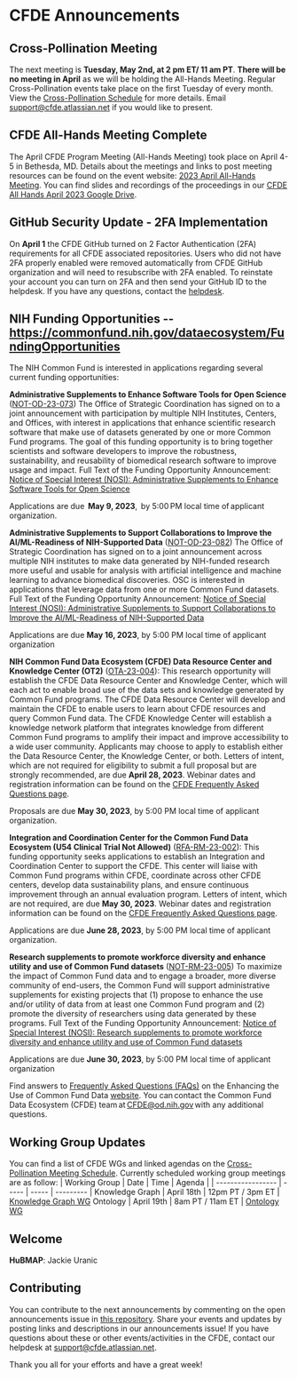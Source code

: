 # CFDE Announcements

## Cross-Pollination Meeting
The next meeting is **Tuesday, May 2nd, at 2 pm ET/ 11 am PT**.  **There will be no meeting in April** as we will be holding the All-Hands Meeting. Regular Cross-Pollination events take place on the first Tuesday of every month. View the [Cross-Pollination Schedule](https://docs.google.com/spreadsheets/d/1hQAeOLkivUZZnwZ_KxfGw3neezMaWbrPk9nnFiKfQGA/edit?usp=sharing) for more details. Email [support@cfde.atlassian.net](mailto:support@cfde.atlassian.net) if you would like to present.

## CFDE All-Hands Meeting Complete
The April CFDE Program Meeting (All-Hands Meeting) took place on April 4-5  in Bethesda, MD. Details about the meetings and links to post meeting resources can be found on the event website: [2023 April All-Hands Meeting](https://nih-cfde.github.io/2023-april-all-hands-meeting/). You can find slides and recordings of the proceedings in our [CFDE All Hands April 2023 Google Drive](https://drive.google.com/drive/folders/1axSoVORpgKjNnWYF_gQngGml5ZDvZRAH?usp=sharing).

## GitHub Security Update - 2FA Implementation
On **April 1** the CFDE GitHub turned on 2 Factor Authentication (2FA) requirements for all CFDE associated repositories.  Users who did not have 2FA properly enabled were removed automatically from CFDE GitHub organization and will need to resubscribe with 2FA enabled. To reinstate your account you can turn on 2FA and then send your GitHub ID to the helpdesk. If you have any questions, contact the [helpdesk](mailto:support@cfde.atlassian.net).

## NIH Funding Opportunities -- https://commonfund.nih.gov/dataecosystem/FundingOpportunities
The NIH Common Fund is interested in applications regarding several current funding opportunities:

**Administrative Supplements to Enhance Software Tools for Open Science** ([NOT-OD-23-073](https://grants.nih.gov/grants/guide/notice-files/not-od-23-073.html)) The Office of Strategic Coordination has signed on to a joint announcement with participation by multiple NIH Institutes, Centers, and Offices, with interest in applications that enhance scientific research software that make use of datasets generated by one or more Common Fund programs. The goal of this funding opportunity is to bring together scientists and software developers to improve the robustness, sustainability, and reusability of biomedical research software to improve usage and impact. Full Text of the Funding Opportunity Announcement: [Notice of Special Interest (NOSI): Administrative Supplements to Enhance Software Tools for Open Science](https://grants.nih.gov/grants/guide/notice-files/not-od-23-073.html) 

Applications are due  **May 9, 2023**,  by 5:00 PM local time of applicant organization.  

**Administrative Supplements to Support Collaborations to Improve the AI/ML-Readiness of NIH-Supported Data** ([NOT-OD-23-082](https://grants.nih.gov/grants/guide/notice-files/not-od-23-082.html)) The Office of Strategic Coordination has signed on to a joint announcement across multiple NIH institutes to make data generated by NIH-funded research more useful and usable for analysis with artificial intelligence and machine learning to advance biomedical discoveries. OSC is interested in applications that leverage data from one or more Common Fund datasets. Full Text of the Funding Opportunity Announcement: [Notice of Special Interest (NOSI): Administrative Supplements to Support Collaborations to Improve the AI/ML-Readiness of NIH-Supported Data](https://grants.nih.gov/grants/guide/notice-files/not-od-23-082.html) 

Applications are due  **May 16, 2023**, by 5:00 PM local time of applicant organization 

**NIH Common Fund Data Ecosystem (CFDE) Data Resource Center and Knowledge Center (OT2)** ([OTA-23-004](https://commonfund.nih.gov/sites/default/files/OTA-23-004.pdf)): This research opportunity will establish the CFDE Data Resource Center and Knowledge Center, which will each act to enable broad use of the data sets and knowledge generated by Common Fund programs. The CFDE Data Resource Center will develop and maintain the CFDE to enable users to learn about CFDE resources and query Common Fund data. The CFDE Knowledge Center will establish a knowledge network platform that integrates knowledge from different Common Fund programs to amplify their impact and improve accessibility to a wide user community. Applicants may choose to apply to establish either the Data Resource Center, the Knowledge Center, or both. Letters of intent, which are not required for eligibility to submit a full proposal but are strongly recommended, are due **April 28, 2023**. Webinar dates and registration information can be found on the [CFDE Frequently Asked Questions page](https://commonfund.nih.gov/dataecosystem/faqs#webinars).  

Proposals are due  **May 30, 2023**, by 5:00 PM local time of applicant organization.

**Integration and Coordination Center for the Common Fund Data Ecosystem (U54 Clinical Trial Not Allowed)** ([RFA-RM-23-002](https://grants.nih.gov/grants/guide/rfa-files/RFA-RM-23-002.html)): This funding opportunity seeks applications to establish an Integration and Coordination Center to support the CFDE. This center will liaise with Common Fund programs within CFDE, coordinate across other CFDE centers, develop data sustainability plans, and ensure continuous improvement through an annual evaluation program. Letters of intent, which are not required, are due **May 30, 2023**. Webinar dates and registration information can be found on the [CFDE Frequently Asked Questions page](https://commonfund.nih.gov/dataecosystem/faqs#webinars).

Applications are due  **June 28, 2023**, by 5:00 PM local time of applicant organization. 

**Research supplements to promote workforce diversity and enhance utility and use of Common Fund datasets** ([NOT-RM-23-005](https://grants.nih.gov/grants/guide/notice-files/NOT-RM-23-005.html)) To maximize the impact of Common Fund data and to engage a broader, more diverse community of end-users, the Common Fund will support administrative supplements for existing projects that (1) propose to enhance the use and/or utility of data from at least one Common Fund program and (2) promote the diversity of researchers using data generated by these programs. Full Text of the Funding Opportunity Announcement: [Notice of Special Interest (NOSI): Research supplements to promote workforce diversity and enhance utility and use of Common Fund datasets](https://grants.nih.gov/grants/guide/notice-files/NOT-RM-23-005.html)

Applications are due **June 30, 2023**, by 5:00 PM local time of applicant organization

Find answers to [Frequently Asked Questions (FAQs)](https://commonfund.nih.gov/dataecosystem/faqs) on the Enhancing the Use of Common Fund Data [website](https://commonfund.nih.gov/dataecosystem). You can contact the Common Fund Data Ecosystem (CFDE) team at [CFDE@od.nih.gov](mailto:CFDE@od.nih.gov) with any additional questions.

## Working Group Updates
You can find a list of CFDE WGs and linked agendas on the [Cross-Pollination Meeting Schedule](https://docs.google.com/spreadsheets/d/1hQAeOLkivUZZnwZ_KxfGw3neezMaWbrPk9nnFiKfQGA/edit?usp=sharing). Currently scheduled working group meetings are as follow: 
| Working Group | Date | Time | Agenda |
| ----------------- | ----- | ----- | --------- | 
Knowledge Graph | April 18th | 12pm PT / 3pm ET | [Knowledge Graph WG](https://docs.google.com/document/d/1WvpkLxWPW0XxZsam6jEJeEUQr2sQ0EWC/edit?usp=sharing&ouid=111367545760360703840&rtpof=true&sd=true)
Ontology | April 19th  | 8am PT / 11am ET | [Ontology WG](https://docs.google.com/document/d/1VoHHBeWfol6XNJa3kzOnOFuTaIrcLYbqKYQcOnj1oh4/edit?usp=sharing)

## Welcome
**HuBMAP**: Jackie Uranic

## Contributing
You can contribute to the next announcements by commenting on the open announcements issue in [this repository](https://github.com/nih-cfde/announcements/issues). Share your events and updates by posting links and descriptions in our announcements issue! If you have questions about these or other events/activities in the CFDE, contact our helpdesk at [support@cfde.atlassian.net](mailto:support@cfde.atlassian.net).

Thank you all for your efforts and have a great week!
